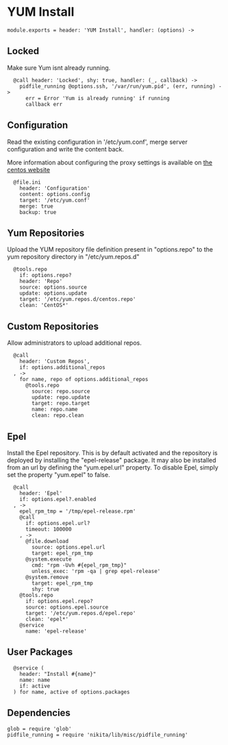 
# YUM Install

    module.exports = header: 'YUM Install', handler: (options) ->

## Locked

Make sure Yum isnt already running.

      @call header: 'Locked', shy: true, handler: (_, callback) ->
        pidfile_running @options.ssh, '/var/run/yum.pid', (err, running) ->
          err = Error 'Yum is already running' if running
          callback err

## Configuration

Read the existing configuration in '/etc/yum.conf', 
merge server configuration and write the content back.

More information about configuring the proxy settings 
is available on [the centos website](http://www.centos.org/docs/5/html/yum/sn-yum-proxy-server.html)

      @file.ini
        header: 'Configuration'
        content: options.config
        target: '/etc/yum.conf'
        merge: true
        backup: true

## Yum Repositories

Upload the YUM repository file definition present in 
"options.repo" to the yum repository directory 
in "/etc/yum.repos.d"

      @tools.repo
        if: options.repo?
        header: 'Repo'
        source: options.source
        update: options.update
        target: '/etc/yum.repos.d/centos.repo'
        clean: 'CentOS*'

## Custom Repositories

Allow administrators to upload additional repos.

      @call
        header: 'Custom Repos',
        if: options.additional_repos
      , ->
        for name, repo of options.additional_repos
          @tools.repo
            source: repo.source
            update: repo.update
            target: repo.target
            name: repo.name
            clean: repo.clean

## Epel

Install the Epel repository. This is by default activated and the repository is
deployed by installing the "epel-release" package. It may also be installed from
an url by defining the "yum.epel.url" property. To disable Epel, simply set the
property "yum.epel" to false.

      @call
        header: 'Epel'
        if: options.epel?.enabled
      , ->
        epel_rpm_tmp = '/tmp/epel-release.rpm'
        @call
          if: options.epel.url?
          timeout: 100000
        , ->
          @file.download
            source: options.epel.url
            target: epel_rpm_tmp
          @system.execute
            cmd: "rpm -Uvh #{epel_rpm_tmp}" 
            unless_exec: 'rpm -qa | grep epel-release'
          @system.remove
            target: epel_rpm_tmp
            shy: true
        @tools.repo
          if: options.epel.repo?
          source: options.epel.source
          target: '/etc/yum.repos.d/epel.repo'
          clean: 'epel*'
        @service
          name: 'epel-release'

## User Packages

      @service (
        header: "Install #{name}"
        name: name
        if: active
      ) for name, active of options.packages

## Dependencies

    glob = require 'glob'
    pidfile_running = require 'nikita/lib/misc/pidfile_running'
